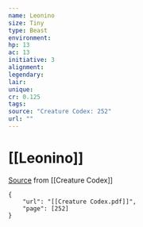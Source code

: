 ```yaml
---
name: Leonino
size: Tiny
type: Beast
environment: 
hp: 13
ac: 13
initiative: 3
alignment: 
legendary: 
lair: 
unique: 
cr: 0.125
tags: 
source: "Creature Codex: 252"
url: ""
---
```

# [[Leonino]]

[Source](zotero://open-pdf/library/items/NTNKJRHG?page=252) from [[Creature Codex]]

```pdf
{
	"url": "[[Creature Codex.pdf]]",
	"page": [252]
}
```

